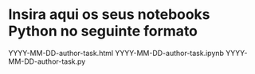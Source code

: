 # Insira aqui os seus notebooks Python no seguinte formato

YYYY-MM-DD-author-task.html
YYYY-MM-DD-author-task.ipynb
YYYY-MM-DD-author-task.py
